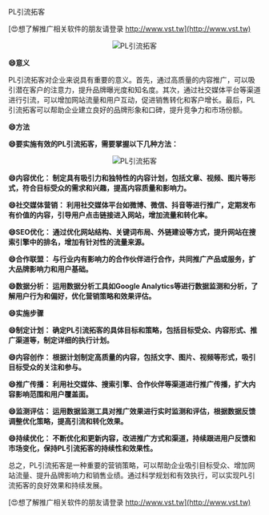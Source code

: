 PL引流拓客

[😍想了解推广相关软件的朋友请登录 http://www.vst.tw](http://www.vst.tw)

 <center><img src="https://vst.tw/MP4/tuiguang/png/2.png" alt="PL引流拓客"></center>

**😄意义**

PL引流拓客对企业来说具有重要的意义。首先，通过高质量的内容推广，可以吸引潜在客户的注意力，提升品牌曝光度和知名度。其次，通过社交媒体平台等渠道进行引流，可以增加网站流量和用户互动，促进销售转化和客户增长。最后，PL引流拓客可以帮助企业建立良好的品牌形象和口碑，提升竞争力和市场份额。

**😄方法**

**😄要实施有效的PL引流拓客，需要掌握以下几种方法：**

 <center><img src="https://vst.tw/MP4/tuiguang/png/3.png" alt="PL引流拓客"></center>

**😄内容优化： 制定具有吸引力和独特性的内容计划，包括文章、视频、图片等形式，符合目标受众的需求和兴趣，提高内容质量和影响力。**

**😄社交媒体营销： 利用社交媒体平台如微博、微信、抖音等进行推广，定期发布有价值的内容，引导用户点击链接进入网站，增加流量和转化率。**

**😄SEO优化： 通过优化网站结构、关键词布局、外链建设等方式，提升网站在搜索引擎中的排名，增加有针对性的流量来源。**

**😄合作联盟： 与行业内有影响力的合作伙伴进行合作，共同推广产品或服务，扩大品牌影响力和用户基础。**

**😄数据分析： 运用数据分析工具如Google Analytics等进行数据监测和分析，了解用户行为和偏好，优化营销策略和效果评估。**

**😄实施步骤**

**😄制定计划： 确定PL引流拓客的具体目标和策略，包括目标受众、内容形式、推广渠道等，制定详细的执行计划。**

**😄内容创作： 根据计划制定高质量的内容，包括文字、图片、视频等形式，吸引目标受众的关注和参与。**

**😄推广传播： 利用社交媒体、搜索引擎、合作伙伴等渠道进行推广传播，扩大内容影响范围和用户覆盖面。**

**😄监测评估： 运用数据监测工具对推广效果进行实时监测和评估，根据数据反馈调整优化策略，提高引流和转化效果。**

**😄持续优化： 不断优化和更新内容，改进推广方式和渠道，持续跟进用户反馈和市场变化，保持PL引流拓客的持续性和效果性。**

总之，PL引流拓客是一种重要的营销策略，可以帮助企业吸引目标受众、增加网站流量、提升品牌影响力和销售业绩。通过科学规划和有效执行，可以实现PL引流拓客的良好效果和持续发展。

[😍想了解推广相关软件的朋友请登录 http://www.vst.tw](http://www.vst.tw)



